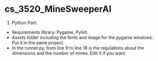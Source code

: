 # cs_3520_MineSweeperAI
1. Python Part:
  - Requirements library: Pygame, Pylint.
  - Assets folder including the fonts and image for the pygame windows. Put it in the same project.
  - In the runner.py, from line 9 to line 18 is the regulations about the dimensions and the number of mines. Edit it if you want
